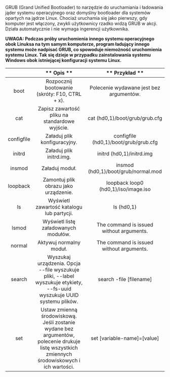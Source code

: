 GRUB (Grand Unified Bootloader) to narzędzie do uruchamiania i ładowania jąder systemu operacyjnego oraz domyślny bootloader dla systemów opartych na jądrze Linux. Chociaż uruchamia się jako pierwszy, gdy komputer jest włączony, zwykli użytkownicy rzadko widzą GRUB w akcji. Działa automatycznie i nie wymaga ingerencji użytkownika.

**UWAGA: Podczas próby uruchomienia innego systemu operacyjnego obok Linuksa na tym samym komputerze, program ładujący innego systemu może nadpisać GRUB, co spowoduje niemożność uruchomienia systemu Linux. Tak się dzieje w przypadku zainstalowania systemu Windows obok istniejącej konfiguracji systemu Linux.**

|                      |                                                                    ** 						  							  								 Opis  							 						 					**                                                                   |               ** 						  							  								 Przykład  							 						 					**               |
|:--------------------:|:-------------------------------------------------------------------------------------------------------------------------------------------------------:|:--------------------------------------------------:|
|     						  							  								 boot  							 						 					    |                                                  						  							  								 Rozpocznij bootowanie (skróty: F10, CTRL + x).  							 						 					                                                |   						  							  								 Polecenie wydawane jest bez argumentów.  							 						 					 |
|      						  							  								 cat  							 						 					    |                                                  						  							  								 Zapisz zawartość pliku na standardowe wyjście.  							 						 					                                                |       						  							  								 cat (hd0,1)/boot/grub/grub.cfg  							 						 					      |
|  						  							  								 configfile  							 						 					 |                                                           						  							  								 Załaduj plik konfiguracyjny.  							 						 					                                                         |    						  							  								 configfile (hd0,1)/boot/grub/grub.cfg  							 						 					  |
|    						  							  								 initrd  							 						 					   |                                                             						  							  								 Załaduj plik initrd.img.  							 						 					                                                           |          						  							  								 initrd (hd0,1)/initrd.img  							 						 					        |
|    						  							  								 insmod  							 						 					   |                                                                  						  							  								 Załaduj moduł.  							 						 					                                                                |     						  							  								 insmod (hd0,1)/boot/grub/normal.mod  							 						 					   |
|   						  							  								 loopback  							 						 					  |                                                      						  							  								 Zamontuj plik obrazu jako urządzenie.  							 						 					                                                     |    						  							  								 loopback loop0 (hd0,1)/iso/image.iso  							 						 					   |
|      						  							  								 ls  							 						 					     |                                                    						  							  								 Wyświetl zawartość katalogu lub partycji.  							 						 					                                                   |                 						  							  								 ls (hd0,1)  							 						 					                |
|     						  							  								 lsmod  							 						 					   |                                                       						  							  								 Wyświetl listę załadowanych modułów.  							 						 					                                                     |  						  							  								 The command is issued without arguments.  							 						 					 |
|    						  							  								 normal  							 						 					   |                                                             						  							  								 Aktywuj normalny moduł.  							 						 					                                                            |  						  							  								 The command is issued without arguments.  							 						 					 |
|    						  							  								 search  							 						 					   |             						  							  								 Wyszukaj urządzenia. Opcja --file wyszukuje pliki, --label wyszukuje etykiety, --fs-uuid wyszukuje UUID systemu plików.  							 						 					            |           						  							  								 search -file [filename]  							 						 					         |
|      						  							  								 set  							 						 					    |  						  							  								 Ustaw zmienną środowiskową. Jeśli zostanie wydane bez argumentów, polecenie drukuje listę wszystkich zmiennych środowiskowych i ich wartości.  							 						 					 |         						  							  								 set [variable-name]=[value]  							 						 					       |

